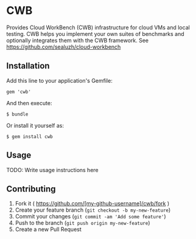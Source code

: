# CWB

Provides Cloud WorkBench (CWB) infrastructure for cloud VMs and local testing.
CWB helps you implement your own suites of benchmarks and optionally integrates them with the CWB framework.
See https://github.com/sealuzh/cloud-workbench

## Installation

Add this line to your application's Gemfile:

    gem 'cwb'

And then execute:

    $ bundle

Or install it yourself as:

    $ gem install cwb

## Usage

TODO: Write usage instructions here

## Contributing

1. Fork it ( https://github.com/[my-github-username]/cwb/fork )
2. Create your feature branch (`git checkout -b my-new-feature`)
3. Commit your changes (`git commit -am 'Add some feature'`)
4. Push to the branch (`git push origin my-new-feature`)
5. Create a new Pull Request
